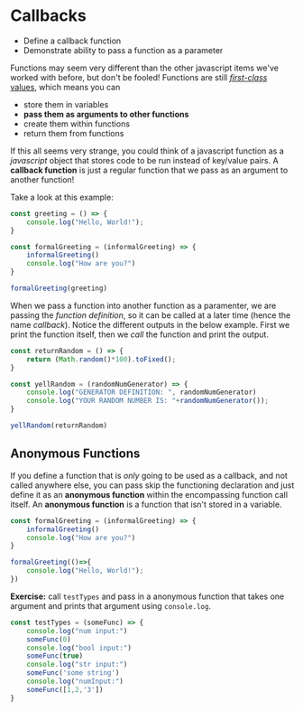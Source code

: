# Callbacks

* Define a callback function
* Demonstrate ability to pass a function as a parameter

Functions may seem very different than the other javascript items we've worked with before, but don't be fooled! Functions are still [_first-class_ values](http://wiki.c2.com/?FirstClass), which means you can

* store them in variables
* **pass them as arguments to other functions**
* create them within functions
* return them from functions

If this all seems very strange, you could think of a javascript function as a _javascript_ object that stores code to be run instead of key/value pairs. A **callback function** is just a regular function that we pass as an argument to another function!

Take a look at this example:

```javascript
const greeting = () => {
    console.log("Hello, World!");
}

const formalGreeting = (informalGreeting) => {
    informalGreeting()
    console.log("How are you?")
}

formalGreeting(greeting)
```

When we pass a function into another function as a paramenter, we are passing the _function definition_, so it can be called at a later time \(hence the name _callback_\). Notice the different outputs in the below example. First we print the function itself, then we _call_ the function and print the output.

```javascript
const returnRandom = () => {
    return (Math.random()*100).toFixed();
}

const yellRandom = (randomNumGenerator) => {
    console.log("GENERATOR DEFINITION: ", randomNumGenerator)
    console.log("YOUR RANDOM NUMBER IS: "+randomNumGenerator());
}

yellRandom(returnRandom)
```

## Anonymous Functions

If you define a function that is _only_ going to be used as a callback, and not called anywhere else, you can pass skip the functioning declaration and just define it as an **anonymous function** within the encompassing function call itself. An **anonymous function** is a function that isn't stored in a variable.

```javascript
const formalGreeting = (informalGreeting) => {
    informalGreeting()
    console.log("How are you?")
}

formalGreeting(()=>{
    console.log("Hello, World!");
})
```

**Exercise:** call `testTypes` and pass in a anonymous function that takes one argument and prints that argument using `console.log`.

```javascript
const testTypes = (someFunc) => {
    console.log("num input:")
    someFunc(0)
    console.log("bool input:")
    someFunc(true)
    console.log("str input:")
    someFunc('some string')
    console.log("numInput:")
    someFunc([1,2,'3'])
}
```

